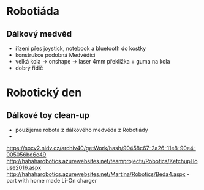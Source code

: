 
# Robotiáda 

## Dálkový medvěd 

- řízení přes joystick, notebook a bluetooth do kostky 
- konstrukce podobná Medvědici 
- velká kola -> onshape -> laser 4mm překližka + guma na kola 
- dobrý řidič 



# Robotický den 

## Dálkové toy clean-up

- použijeme robota z dálkového medvěda z Robotiády 
- 


https://socv2.nidv.cz/archiv40/getWork/hash/90458c67-2a26-11e8-90e4-005056bd6e49
http://hahaharobotics.azurewebsites.net/teamprojects/Robotics/KetchupHouse2016.aspx
http://hahaharobotics.azurewebsites.net/Martina/Robotics/Beda4.aspx - part with home made Li-On charger 

